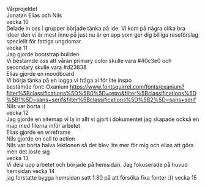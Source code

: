 Vårprojektet  
Jonatan Elias och Nils  
vecka 10  
Delade in oss i grupper började tänka på ide. Vi kom på några olika bra ideer den vi är mest inne på just nu är en app som ger dig billiga reseförslag speciellt för fattiga ungdomar  
vecka 11  
Jag gjorde bootstrap builden  
Vi bestämde oss att våran primary color skulle vara #40c3e0 och secondary skulle vara #d23838  
Elias gjorde en moodboard  
Vi börja tänka på en logga vi fråga ai för lite inspo  
bestämde font: Oxanium https://www.fontsquirrel.com/fonts/oxanium?filter%5Bclassifications%5D%5B0%5D=retro&filter%5Bclassifications%5D%5B1%5D=sans+serif&filter%5Bclassifications%5D%5B2%5D=sans+serif  
Nils var borta :(   
vecka 12  
Jag gjorde en sitemap vi la in allt vi gjort i dokumentet jag skapade också en map med filerna inför arbetet  
Elias gjorde en wireframe  
Nils gjorde en call to action  
Nils var borta halva lektionen så det blev lite mer för mig och elias att göra men det löste sig  
vecka 13   
Vi dela upp arbetet och började på hemsidan. Jag fokuserade på huvud hemsidan
vecka 14  
jag forstatte bygga hemsidan satt 1:30 på att försöka fixa fonter :))
vecka 15  
